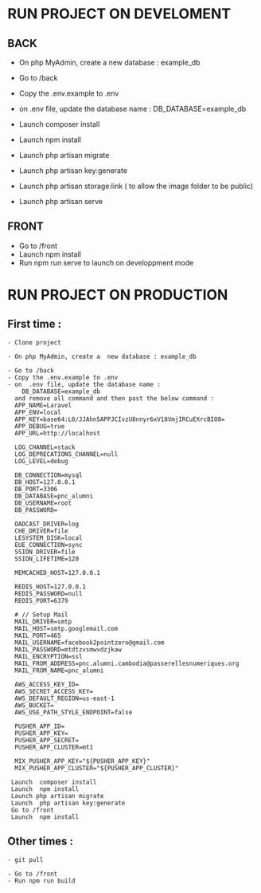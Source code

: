 # RUN PROJECT ON DEVELOMENT

## BACK

- On php MyAdmin, create a new database : example_db

- Go to /back
- Copy the .env.example to .env

- on .env file, update the database name :
  DB_DATABASE=example_db

- Launch composer install
- Launch npm install
- Launch php artisan migrate

- Launch php artisan key:generate
- Launch php artisan storage:link ( to allow the image folder to be public)

- Launch php artisan serve

## FRONT

- Go to /front
- Launch npm install
- Run npm run serve to launch on developpment mode

# RUN PROJECT ON PRODUCTION

## First time :

    - Clone project

    - On php MyAdmin, create a  new database : example_db

    - Go to /back
    - Copy the .env.example to .env
    - on  .env file, update the database name :
    	DB_DATABASE=example_db
      and remove all command and then past the below command :
      APP_NAME=Laravel
      APP_ENV=local
      APP_KEY=base64:L0/JJAhn5APPJCIvzU8nnyr6xV18VmjIRCuEXrcBIO8=
      APP_DEBUG=true
      APP_URL=http://localhost

      LOG_CHANNEL=stack
      LOG_DEPRECATIONS_CHANNEL=null
      LOG_LEVEL=debug

      DB_CONNECTION=mysql
      DB_HOST=127.0.0.1
      DB_PORT=3306
      DB_DATABASE=pnc_alumni
      DB_USERNAME=root
      DB_PASSWORD=

      OADCAST_DRIVER=log
      CHE_DRIVER=file
      LESYSTEM_DISK=local
      EUE_CONNECTION=sync
      SSION_DRIVER=file
      SSION_LIFETIME=120

      MEMCACHED_HOST=127.0.0.1
      
      REDIS_HOST=127.0.0.1
      REDIS_PASSWORD=null
      REDIS_PORT=6379

      # // Setup Mail 
      MAIL_DRIVER=smtp
      MAIL_HOST=smtp.googlemail.com
      MAIL_PORT=465
      MAIL_USERNAME=facebook2pointzero@gmail.com
      MAIL_PASSWORD=mtdtzvsmwvdzjkaw
      MAIL_ENCRYPTION=ssl
      MAIL_FROM_ADDRESS=pnc.alumni.cambodia@passerellesnumeriques.org
      MAIL_FROM_NAME=pnc_alumni

      AWS_ACCESS_KEY_ID=
      AWS_SECRET_ACCESS_KEY=
      AWS_DEFAULT_REGION=us-east-1
      AWS_BUCKET=
      AWS_USE_PATH_STYLE_ENDPOINT=false

      PUSHER_APP_ID=
      PUSHER_APP_KEY=
      PUSHER_APP_SECRET=
      PUSHER_APP_CLUSTER=mt1

      MIX_PUSHER_APP_KEY="${PUSHER_APP_KEY}"
      MIX_PUSHER_APP_CLUSTER="${PUSHER_APP_CLUSTER}"

     Launch  composer install
     Launch  npm install
     Launch php artisan migrate
     Launch  php artisan key:generate
     Go to /front
     Launch  npm install

## Other times :

    - git pull

    - Go to /front
    - Run npm run build